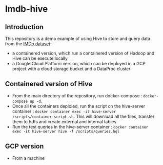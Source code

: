 # Imdb-hive

## Introduction
This repository is a demo example of using Hive to store and query data from the [IMDb dataset](https://datasets.imdbws.com/):
- a containered version, which run a containered version of Hadoop and Hive can be execute locally
- a Google Cloud Platform version, which can be deployed in a GCP project with a cloud storage bucket and a DataProc cluster 

## Containered version of Hive
- From the main directory of the repository, run docker-compose : `docker-compose up -d`.
- Once all the containers deploied, run the script on the hive-server container : `docker container exec -it hive-server /scripts/container-script.sh`. This will download all the files, transfer them to hdfs and create external and internal tables.
- Run the test queries in the hive-server container : `docker container exec -it hive-server hive -f /scripts/queries.hql`

## GCP version
- From a machine 